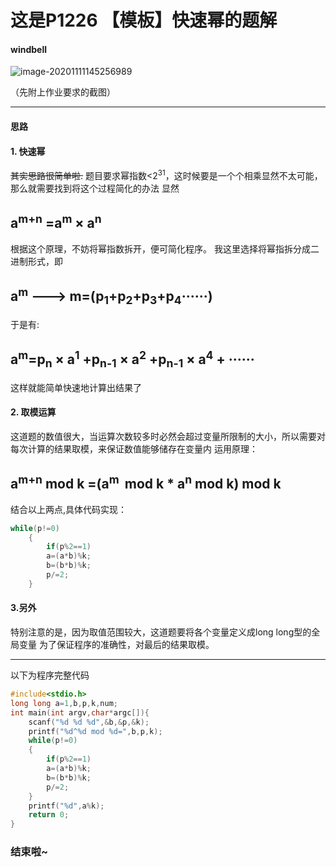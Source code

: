 # 这是P1226 【模板】快速幂的题解
#### windbell
![image-20201111145256989](C:\Users\p\AppData\Roaming\Typora\typora-user-images\image-20201111145256989.png)

（先附上作业要求的截图）

------

#### 思路
#### 1. 快速幂
~~其实思路很简单啦.~~
题目要求幂指数<2<sup>31</sup>，这时候要是一个个相乘显然不太可能，那么就需要找到将这个过程简化的办法
显然

## a<sup>m+n</sup> =a<sup>m</sup> × a<sup>n</sup>
根据这个原理，不妨将幂指数拆开，便可简化程序。
我这里选择将幂指拆分成二进制形式，即 


## a<sup>m</sup> --->   m=(p<sub>1</sub>+p<sub>2</sub>+p<sub>3</sub>+p<sub>4</sub>······)
于是有:
## a<sup>m</sup>=p<sub>n</sub> × a<sup>1</sup> +p<sub>n-1</sub> × a<sup>2</sup> +p<sub>n-1</sub> × a<sup>4</sup> + ······

这样就能简单快速地计算出结果了
#### 2. 取模运算
这道题的数值很大，当运算次数较多时必然会超过变量所限制的大小，所以需要对每次计算的结果取模，来保证数值能够储存在变量内
运用原理：
## a<sup>m+n</sup> mod k =(a<sup>m </sup> mod k * a<sup>n</sup> mod k) mod k

结合以上两点,具体代码实现：
```c
while(p!=0)
	{
		if(p%2==1)
		a=(a*b)%k;
		b=(b*b)%k;
		p/=2;
	}
```
#### 3.另外 
特别注意的是，因为取值范围较大，这道题要将各个变量定义成long long型的全局变量
为了保证程序的准确性，对最后的结果取模。

------

以下为程序完整代码
```c
#include<stdio.h>
long long a=1,b,p,k,num;
int main(int argv,char*argc[]){
	scanf("%d %d %d",&b,&p,&k);
	printf("%d^%d mod %d=",b,p,k);
	while(p!=0)
	{
		if(p%2==1)
		a=(a*b)%k;
		b=(b*b)%k;
		p/=2;
	}
	printf("%d",a%k);
	return 0;
}
```
### 结束啦~
